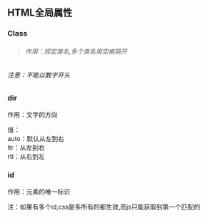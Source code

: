 ## HTML全局属性

### Class

> ###### 作用：规定类名,多个类名用空格隔开

###### 注意：不能以数字开头

### dir

作用：文字的方向

值：  
  auto：默认从左到右  
  ltr：从左到右  
  rtl：从右到左

### id

作用：元素的唯一标识

注：如果有多个id,css是多所有的都生效,而js只能获取到第一个匹配的

